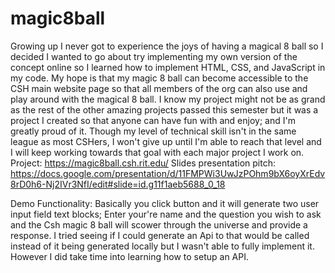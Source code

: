 # magic8ball

Growing up I never got to experience the joys of having a magical 8 ball so I decided I wanted to go about try implementing my own version of the concept online so I learned how to implement HTML, CSS, and JavaScript in my code. My hope is that my magic 8 ball can become accessible to the CSH main website page so that all members of the org can also use and play around with the magical 8 ball. I know my project might not be as grand as the rest of the other amazing projects passed this semester but it was a project I created so that anyone can have fun with and enjoy; and I'm greatly proud of it. Though my level of technical skill isn't in the same league as most CSHers, I won't give up until I'm able to reach that level and I will keep working towards that goal with each major project I work on. Project: https://magic8ball.csh.rit.edu/ Slides presentation pitch: https://docs.google.com/presentation/d/11FMPWi3UwJzPOhm9bX6oyXrEdv8rD0h6-Nj2IVr3NfI/edit#slide=id.g11f1aeb5688_0_18

Demo Functionality:
Basically you click button and it will generate two user input field text blocks; Enter your're name and the question you wish to ask and the Csh magic 8 ball will scower through the universe and provide a response. I tried seeing if I could generate an Api to that would be called instead of it being generated locally but I wasn't able to fully implement it. However I did take time into learning how to setup an API.

